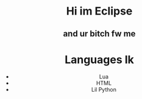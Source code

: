 <div align="center">

# Hi im Eclipse
## and ur bitch fw me

# Languages Ik
- Lua
- HTML
- Lil Python
